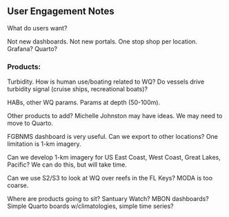 ## User Engagement Notes

What do users want?

Not new dashboards. Not new portals. One stop shop per location. Grafana? Quarto?

### Products:

Turbidity. How is human use/boating related to WQ? Do vessels drive turbidity signal (cruise ships, recreational boats)?

HABs, other WQ params. Params at depth (50-100m). 

Other products to add? Michelle Johnston may have ideas. We may need to move to Quarto. 

FGBNMS dashboard is very useful. Can we export to other locations? One limitation is 1-km imagery. 

Can we develop 1-km imagery for US East Coast, West Coast, Great Lakes, Pacific? We can do this, but will take time. 

Can we use S2/S3 to look at WQ over reefs in the FL Keys? MODA is too coarse.

Where are products going to sit? Santuary Watch? MBON dashboards? Simple Quarto boards w/climatologies, simple time series?

